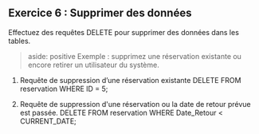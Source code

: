 
## Exercice 6 : Supprimer des données

Effectuez des requêtes DELETE pour supprimer des données dans les tables.
> aside: positive
> Exemple : supprimez une réservation existante ou encore retirer un utilisateur du système.
>

1. Requête de suppression d’une réservation existante
DELETE FROM reservation
WHERE ID = 5;

2. Requête de suppression d'une réservation ou la date de retour prévue est passée.
 DELETE FROM reservation
WHERE Date_Retour < CURRENT_DATE;
